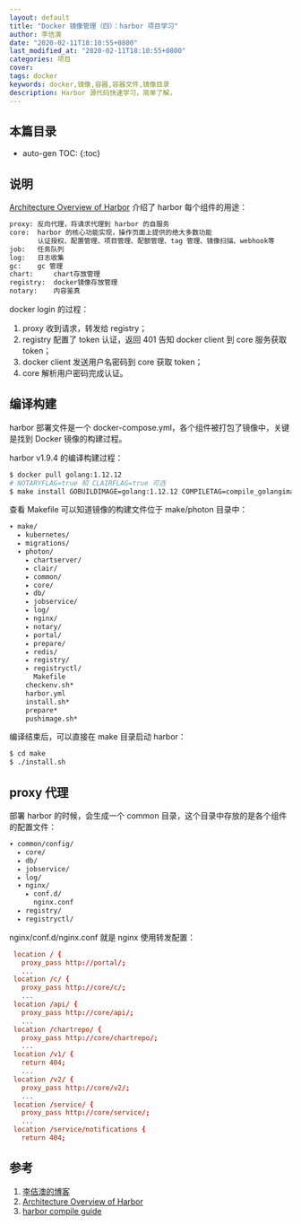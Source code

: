 ```yaml
---
layout: default
title: "Docker 镜像管理（四）：harbor 项目学习"
author: 李佶澳
date: "2020-02-11T18:10:55+0800"
last_modified_at: "2020-02-11T18:10:55+0800"
categories: 项目
cover:
tags: docker
keywords: docker,镜像,容器,容器文件,镜像目录
description: Harbor 源代码快速学习，简单了解，
---
```


## 本篇目录

* auto-gen TOC:
{:toc}

## 说明

[Architecture Overview of Harbor][2] 介绍了 harbor 每个组件的用途：

```sh
proxy: 反向代理，将请求代理到 harbor 的自服务
core:  harbor 的核心功能实现，操作页面上提供的绝大多数功能
       认证授权、配置管理、项目管理、配额管理、tag 管理、镜像扫描、webhook等
job:   任务队列
log:   日志收集
gc:    gc 管理
chart:     chart存放管理
registry:  docker镜像存放管理
notary:    内容鉴真
```

docker login 的过程：

1. proxy 收到请求，转发给 registry；
2. registry 配置了 token 认证，返回 401 告知 docker client 到 core 服务获取 token；
3. docker client 发送用户名密码到 core 获取 token；
4. core 解析用户密码完成认证。

## 编译构建

harbor 部署文件是一个 docker-compose.yml，各个组件被打包了镜像中，关键是找到 Docker 镜像的构建过程。

harbor v1.9.4 的编译构建过程：

```sh
$ docker pull golang:1.12.12
# NOTARYFLAG=true 和 CLAIRFLAG=true 可选
$ make install GOBUILDIMAGE=golang:1.12.12 COMPILETAG=compile_golangimage
```

查看 Makefile 可以知道镜像的构建文件位于 make/photon 目录中：

```sh
▾ make/
  ▸ kubernetes/
  ▸ migrations/
  ▾ photon/
    ▸ chartserver/
    ▸ clair/
    ▸ common/
    ▸ core/
    ▸ db/
    ▸ jobservice/
    ▸ log/
    ▸ nginx/
    ▸ notary/
    ▸ portal/
    ▸ prepare/
    ▸ redis/
    ▸ registry/
    ▸ registryctl/
      Makefile
    checkenv.sh*
    harbor.yml
    install.sh*
    prepare*
    pushimage.sh*
```

编译结束后，可以直接在 make 目录启动 harbor：

```sh
$ cd make
$ ./install.sh
```

## proxy 代理

部署 harbor 的时候，会生成一个 common 目录，这个目录中存放的是各个组件的配置文件：

```sh
▾ common/config/
  ▸ core/
  ▸ db/
  ▸ jobservice/
  ▸ log/
  ▾ nginx/
    ▸ conf.d/
      nginx.conf
  ▸ registry/
  ▸ registryctl/
```

nginx/conf.d/nginx.conf 就是 nginx 使用转发配置：

```conf
 location / {
   proxy_pass http://portal/;
   ...
 location /c/ {
   proxy_pass http://core/c/;
   ...
 location /api/ {
   proxy_pass http://core/api/;
   ...
 location /chartrepo/ {
   proxy_pass http://core/chartrepo/;
   ...
 location /v1/ {
   return 404;
   ...
 location /v2/ {
   proxy_pass http://core/v2/;
   ...
 location /service/ {
   proxy_pass http://core/service/;
   ...
 location /service/notifications {
   return 404;
```

## 参考

1. [李佶澳的博客][1]
2. [Architecture Overview of Harbor][2]
3. [harbor compile guide][3]

[1]: https://www.lijiaocn.com "李佶澳的博客"
[2]: https://github.com/goharbor/harbor/wiki/Architecture-Overview-of-Harbor "Architecture Overview of Harbor"
[3]: https://github.com/goharbor/harbor/blob/v1.9.4/docs/compile_guide.md "harbor compile guide"

